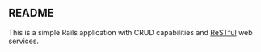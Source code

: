 ## README

This is a simple Rails application with CRUD capabilities and [ReSTful](https://www.http://stackoverflow.com/questions/671118/what-exactly-is-restful-programming) web services.
